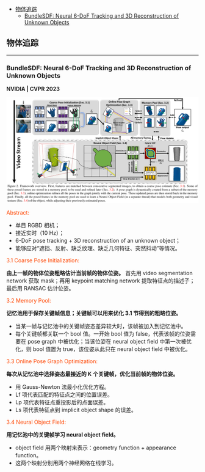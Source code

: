 <!-- @import "[TOC]" {cmd="toc" depthFrom=1 depthTo=6 orderedList=false} -->

<!-- code_chunk_output -->

- [物体追踪](#物体追踪)
  - [BundleSDF: Neural 6-DoF Tracking and 3D Reconstruction of Unknown Objects](#bundlesdf-neural-6-dof-tracking-and-3d-reconstruction-of-unknown-objects)

<!-- /code_chunk_output -->

## 物体追踪

--- 

### BundleSDF: Neural 6-DoF Tracking and 3D Reconstruction of Unknown Objects

__NVIDIA | CVPR 2023__

<img src="img/bundleSDF_2.png">

<font color=OrangeRed>Abstract:</font>

* 单目 RGBD 相机；
* 接近实时（10 Hz）；
* 6-DoF pose tracking + 3D reconstruction of an unknown object；
* 能够应对“遮挡、反射、缺乏纹理、缺乏几何特征、突然抖动”等情况。

<font color=OrangeRed>3.1 Coarse Pose Initialization:</font>

__由上一帧的物体位姿粗略估计当前帧的物体位姿。__
首先用 video segmentation network 获取 mask；再用 keypoint matching network 提取特征点的描述子；最后用 RANSAC 估计位姿。

<font color=OrangeRed>3.2 Memory Pool:</font>

__记忆池用于保存关键帧信息；关键帧可以用来优化 3.1 节得到的粗略位姿。__
* 当某一帧与记忆池中的关键帧姿态差异较大时，该帧被加入到记忆池中。
* 每个关键帧都关联一个 bool 值。一开始 bool 值为 false，代表该帧的位姿需要在 pose graph 中被优化；当该位姿在 neural object field 中第一次被优化，则 bool 值置为 true，该位姿从此只在 neural object field 中被优化。

<font color=OrangeRed>3.3 Online Pose Graph Optimization:</font>

__每次从记忆池中选择姿态最接近的 K 个关键帧，优化当前帧的物体位姿。__
* 用 Gauss-Newton 法最小化优化方程。
* Lf 项代表匹配的特征点之间的位置误差。
* Lp 项代表特征点重投影后的点面误差。
* Ls 项代表特征点到 implicit object shape 的误差。

<font color=OrangeRed>3.4 Neural Object Field:</font>

__用记忆池中的关键帧学习 neural object field。__
* object field 用两个映射来表示：geometry function + appearance function。
* 这两个映射分别用两个神经网络在线学习。



